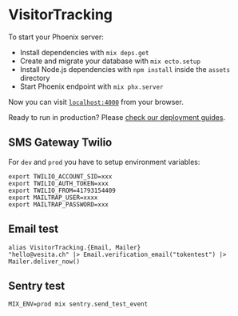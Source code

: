 # VisitorTracking

To start your Phoenix server:

  * Install dependencies with `mix deps.get`
  * Create and migrate your database with `mix ecto.setup`
  * Install Node.js dependencies with `npm install` inside the `assets` directory
  * Start Phoenix endpoint with `mix phx.server`

Now you can visit [`localhost:4000`](http://localhost:4000) from your browser.

Ready to run in production? Please [check our deployment guides](https://hexdocs.pm/phoenix/deployment.html).

## SMS Gateway Twilio
For `dev` and `prod` you have to setup environment variables:
```
export TWILIO_ACCOUNT_SID=xxx
export TWILIO_AUTH_TOKEN=xxx
export TWILIO_FROM=41793154409
export MAILTRAP_USER=xxxx
export MAILTRAP_PASSWORD=xxx
```

## Email test
```
alias VisitorTracking.{Email, Mailer}
"hello@vesita.ch" |> Email.verification_email("tokentest") |> Mailer.deliver_now()
```	
## Sentry test
```
MIX_ENV=prod mix sentry.send_test_event
```